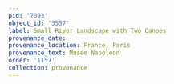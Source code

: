 ```yaml
---
pid: '7093'
object_id: '3557'
label: Small River Landscape with Two Canoes
provenance_date:
provenance_location: France, Paris
provenance_text: Musée Napoléon
order: '1157'
collection: provenance
---
```

